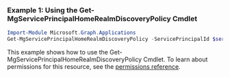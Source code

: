 ### Example 1: Using the Get-MgServicePrincipalHomeRealmDiscoveryPolicy Cmdlet
```powershell
Import-Module Microsoft.Graph.Applications
Get-MgServicePrincipalHomeRealmDiscoveryPolicy -ServicePrincipalId $servicePrincipalId
```
This example shows how to use the Get-MgServicePrincipalHomeRealmDiscoveryPolicy Cmdlet.
To learn about permissions for this resource, see the [permissions reference](/graph/permissions-reference).

